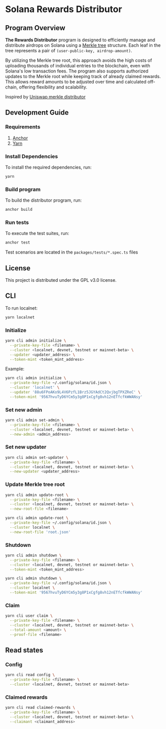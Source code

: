 # Solana Rewards Distributor

## Program Overview

**The Rewards Distributor** program is designed to efficiently manage and distribute airdrops on Solana using a
[Merkle tree](https://en.wikipedia.org/wiki/Merkle_tree) structure.
Each leaf in the tree represents a pair of  `(user-public-key, airdrop-amount)`.

By utilizing the Merkle tree root, this approach avoids the high costs of uploading thousands of individual entries to
the blockchain,
even with Solana's low transaction fees.
The program also supports authorized updates to the Merkle root while keeping track of already claimed rewards.
This allows reward amounts to be adjusted over time and calculated off-chain, offering flexibility and scalability.

Inspired by [Uniswap merkle distributor](https://github.com/Uniswap/merkle-distributor)

## Development Guide

### Requirements

1. [Anchor](https://www.anchor-lang.com/docs/installation)
2. [Yarn](https://yarnpkg.com/getting-started/install)

### Install Dependencies

To install the required dependencies, run:

```bash
yarn
```

### Build program

To build the distributor program, run:

```bash
anchor build
```

### Run tests

To execute the test suites, run:

```bash
anchor test
```

Test scenarios are located in the `packages/tests/*.spec.ts` files

## License

This project is distributed under the GPL v3.0 license.

## CLI

To run localnet:

```bash
yarn localnet
```

### Initialize

```bash
yarn cli admin initialize \
  --private-key-file <filename> \
  --cluster <localnet, devnet, testnet or mainnet-beta> \
  --updater <updater_address> \
  --token-mint <token_mint_address>
```

Example:

```bash
yarn cli admin initialize \
  --private-key-file ~/.config/solana/id.json \
  --cluster 'localnet' \
  --updater '88u6FPoAKo9L4V6PzfL1Brz5JGYAdCt2QvjbgTPXZReC' \
  --token-mint '9567hvuTyD6YCm5y3g8P1xCgfg8vh12nETfcfkWWANsy'
```

### Set new admin

```bash
yarn cli admin set-admin \
  --private-key-file <filename> \
  --cluster <localnet, devnet, testnet or mainnet-beta> \
  --new-admin <admin_address>
```

### Set new updater

```bash
yarn cli admin set-updater \
  --private-key-file <filename> \
  --cluster <localnet, devnet, testnet or mainnet-beta> \
  --new-updater <updater_address>
```

### Update Merkle tree root

```bash
yarn cli admin update-root \
  --private-key-file <filename> \
  --cluster <localnet, devnet, testnet or mainnet-beta> \
  --new-root-file <filename>
```

```bash
yarn cli admin update-root \
  --private-key-file ~/.config/solana/id.json \
  --cluster localnet \
  --new-root-file 'root.json'
```

### Shutdown

```bash
yarn cli admin shutdown \
  --private-key-file <filename> \
  --cluster <localnet, devnet, testnet or mainnet-beta> \
  --token-mint <token_mint_address>
```

```bash
yarn cli admin shutdown \
  --private-key-file ~/.config/solana/id.json \
  --cluster localnet \
  --token-mint '9567hvuTyD6YCm5y3g8P1xCgfg8vh12nETfcfkWWANsy'
```

### Claim

```bash
yarn cli user claim \
  --private-key-file <filename> \
  --cluster <localnet, devnet, testnet or mainnet-beta> \
  --total-amount <amount> \
  --proof-file <filename>
```

## Read states

### Config

```bash
yarn cli read config \
  --private-key-file <filename> \
  --cluster <localnet, devnet, testnet or mainnet-beta>
```

### Claimed rewards

```bash
yarn cli read claimed-rewards \
  --private-key-file <filename> \
  --cluster <localnet, devnet, testnet or mainnet-beta> \
  --claimant <claimant_address>
```
